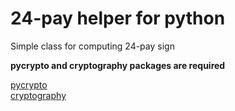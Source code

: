 # 24-pay helper for python
Simple class for computing 24-pay sign

**pycrypto and cryptography packages are required**

[pycrypto](https://pypi.org/project/pycrypto/)  
[cryptography](https://pypi.org/project/cryptography/)

